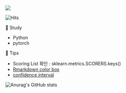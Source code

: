 <img src="https://capsule-render.vercel.app/api?type=wave&color=auto&height=200&section=header&text=Hi%20there!&fontSize=90"/>    
   
![Hits](https://hits.seeyoufarm.com/api/count/incr/badge.svg?url=https%3A%2F%2Fgithub.com%2Fpinkocto&count_bg=%23DF00AA&title_bg=%23555555&icon=github.svg&icon_color=%23E7E7E7&title=hits&edge_flat=false)   
           
                               
🌻 Study <br>                                               
- Python                   
- pytorch            
         
🔅 Tips <br>       
- Scoring List 확인 : sklearn.metrics.SCORERS.keys()        
- [Rmarkdown color box](https://stackoverflow.com/questions/25654845/how-can-i-create-a-text-box-for-a-note-in-markdown) <br>          
- [confidence interval](https://rfriend.tistory.com/114)      

![Anurag's GitHub stats](https://github-readme-stats.vercel.app/api?username=pinkocto&show_icons=true&theme=radical)             
   
  
 
